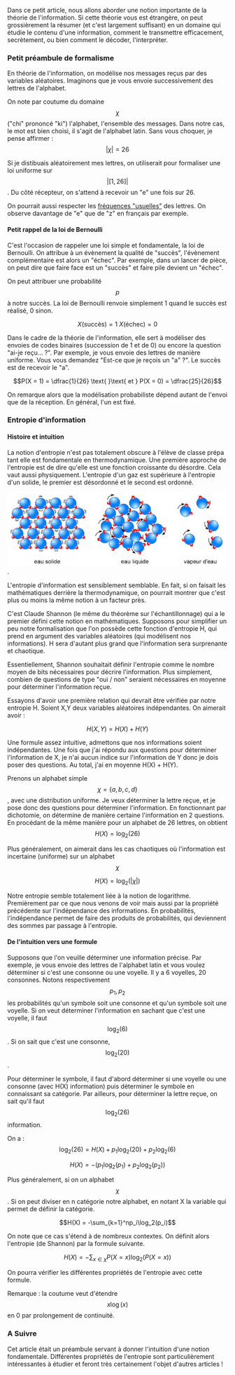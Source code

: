 ---
---
Dans ce petit article, nous allons aborder une notion importante de la théorie de l'information. Si cette théorie vous est étrangère, on peut grossièrement la résumer
(et c'est largement suffisant) en un domaine qui étudie le contenu d'une information, comment le transmettre efficacement, secrètement, ou bien comment le décoder, l'interpréter.

### Petit préambule de formalisme

En théorie de l'information, on modélise nos messages reçus par des variables aléatoires. Imaginons que je vous envoie successivement des lettres de l'alphabet.

On note par coutume du domaine $$\chi$$ ("chi" prononcé "ki") l'alphabet, l'ensemble des messages. Dans notre cas, le mot est bien choisi, il s'agit de l'alphabet latin.
Sans vous choquer, je pense affirmer :
$$|\chi| = 26$$

Si je distibuais aléatoirement mes lettres, on utiliserait pour formaliser une loi uniforme sur $$|[1,26]|$$.
Du côté récepteur, on s'attend à recevoir un "e" une fois sur 26.

On pourrait aussi respecter les [fréquences "usuelles"](https://fr.wikipedia.org/wiki/Fr%C3%A9quence_d%27apparition_des_lettres#Base_statistique_de_calcul_:_la_hit_clair) des lettres. On observe davantage de "e" que de "z" en français par exemple.

#### Petit rappel de la loi de Bernoulli

C'est l'occasion de rappeler une loi simple et fondamentale, la loi de Bernoulli. On attribue à un évènement la qualité de "succès", l'évènement complémentaire est alors un "échec".
Par exemple, dans un lancer de pièce, on peut dire que faire face est un "succès" et faire pile devient un "échec".

On peut attribuer une probabilité $$p$$ à notre succès. La loi de Bernoulli renvoie simplement 1 quand le succès est réalisé, 0 sinon.

$$X({\text{succès}}) = 1 \text{     }\text{     } X({\text{échec}}) = 0$$

Dans le cadre de la théorie de l'information, elle sert à modéliser des envoies de codes binaires (succession de 1 et de 0) ou encore la question "ai-je reçu... ?".
Par exemple, je vous envoie des lettres de manière uniforme. Vous vous demandez "Est-ce que je reçois un "a" ?". Le succès est de recevoir le "a".

$$P(X = 1) = \dfrac{1}{26} \text{     }\text{      et     } P(X = 0) = \dfrac{25}{26}$$

On remarque alors que la modélisation probabiliste dépend autant de l'envoi que de la réception. En général, l'un est fixé.

### Entropie d'information

#### Histoire et intuition

La notion d'entropie n'est pas totalement obscure à l'élève de classe prépa tant elle est fondamentale en thermodynamique. Une première approche de l'entropie est de dire qu'elle est une fonction croissante du désordre.
Cela vaut aussi physiquement. L'entropie d'un gaz est supérieure à l'entropie d'un solide, le premier est désordonné et le second est ordonné.

![Texte alternatif](3_pc_01i01z.jpg "gaz_solide").

L'entropie d'information est sensiblement semblable. En fait, si on faisait les mathématiques derrière la thermodynamique, on pourrait montrer que c'est plus ou moins la même notion à un facteur près.

C'est Claude Shannon (le même du théorème sur l'échantillonnage) qui a le premier défini cette notion en mathématiques. Supposons pour simplifier un peu notre formalisation que l'on possède cette fonction d'entropie H, qui prend en argument des variables aléatoires (qui modélisent nos informations). H sera d'autant plus grand que l'information sera surprenante et chaotique.

Essentiellement, Shannon souhaitait définir l'entropie comme le nombre moyen de bits nécessaires pour décrire l'information. Plus simplement, combien de questions de type "oui / non" seraient nécessaires en moyenne pour déterminer l'information reçue.

Essayons d'avoir une première relation qui devrait être vérifiée par notre entropie H. Soient X,Y deux variables aléatoires indépendantes. On aimerait avoir :

$$H(X,Y) = H(X) + H(Y)$$

Une formule assez intuitive, admettons que nos informations soient indépendantes. Une fois que j'ai répondu aux questions pour déterminer l'information de X, je n'ai aucun indice sur l'information de Y donc je dois poser des questions. Au total, j'ai en moyenne H(X) + H(Y).

Prenons un alphabet simple $$\chi = \{a,b,c,d\}$$, avec une distribution uniforme. Je veux déterminer la lettre reçue, et je pose donc des questions pour déterminer l'information. En fonctionnant par dichotomie, on détermine de manière certaine l'information en 2 questions. En procédant de la même manière pour un alphabet de 26 lettres, on obtient $$H(X) = \log_2(26)$$

Plus généralement, on aimerait dans les cas chaotiques où l'information est incertaine (uniforme) sur un alphabet $$\chi$$

$$H(X) = \log_2(|\chi|)$$

Notre entropie semble totalement liée à la notion de logarithme. Premièrement par ce que nous venons de voir mais aussi par la propriété précédente sur l'indépendance des informations. En probabilités, l'indépendance permet de faire des produits de probabilités, qui deviennent des sommes par passage à l'entropie.

#### De l'intuition vers une formule

Supposons que l'on veuille déterminer une information précise. Par exemple, je vous envoie des lettres de l'alphabet latin et vous voulez déterminer si c'est une consonne ou une voyelle. Il y a 6 voyelles, 20 consonnes. Notons respectivement $$p_1,p_2$$ les probabilités qu'un symbole soit une consonne et qu'un symbole soit une voyelle. Si on veut déterminer l'information en sachant que c'est une voyelle, il faut $$\log_2(6)$$. Si on sait que c'est une consonne, $$\log_2(20)$$.

Pour déterminer le symbole, il faut d'abord déterminer si une voyelle ou une consonne (avec H(X) information) puis déterminer le symbole en connaissant sa catégorie.
Par ailleurs, pour déterminer la lettre reçue, on sait qu'il faut $$\log_2(26)$$ information.

On a :
$$\log_2(26) = H(X) + p_1\log_2(20) +p_2\log_2(6)$$

$$H(X) = -(p_1\log_2(p_1) + p_2\log_2(p_2))$$

Plus généralement, si on un alphabet $$\chi$$. Si on peut diviser en n catégorie notre alphabet, en notant X la variable qui permet de définir la catégorie.

$$H(X) = -\sum_{k=1}^np_i\log_2(p_i)$$

On note que ce cas s'étend à de nombreux contextes. On définit alors l'entropie (de Shannon) par la formule suivante.

$$H(X) = -\sum_{x\in\chi}P(X = x)\log_2(P(X=x))$$

On pourra vérifier les différentes propriétés de l'entropie avec cette formule.

Remarque : la coutume veut d'étendre $$x\log(x)$$ en 0 par prolongement de continuité.

### A Suivre

Cet article était un préambule servant à donner l'intuition d'une notion fondamentale. Différentes propriétés de l'entropie sont particulièrement intéressantes à étudier et feront très certainement l'objet d'autres articles !
